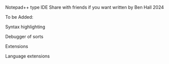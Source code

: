 Notepad++ type IDE
Share with friends if you want
written by Ben Hall 2024

To be Added:

Syntax highlighting

Debugger of sorts

Extensions

Language extensions
